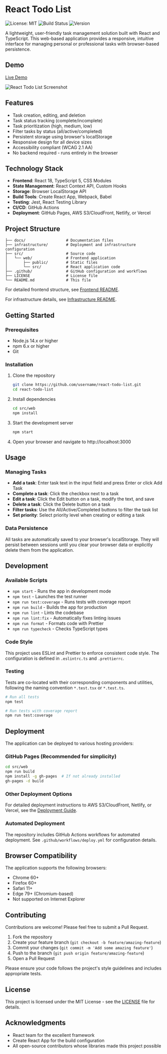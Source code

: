 # React Todo List

![License: MIT](https://img.shields.io/badge/License-MIT-blue.svg)
![Build Status](https://img.shields.io/github/workflow/status/username/react-todo-list/CI)
![Version](https://img.shields.io/badge/version-1.0.0-brightgreen)

A lightweight, user-friendly task management solution built with React and TypeScript. This web-based application provides a responsive, intuitive interface for managing personal or professional tasks with browser-based persistence.

## Demo

[Live Demo](https://username.github.io/react-todo-list)

![React Todo List Screenshot](docs/assets/screenshot.png)

## Features

- Task creation, editing, and deletion
- Task status tracking (complete/incomplete)
- Task prioritization (high, medium, low)
- Filter tasks by status (all/active/completed)
- Persistent storage using browser's localStorage
- Responsive design for all device sizes
- Accessibility compliant (WCAG 2.1 AA)
- No backend required - runs entirely in the browser

## Technology Stack

- **Frontend**: React 18, TypeScript 5, CSS Modules
- **State Management**: React Context API, Custom Hooks
- **Storage**: Browser LocalStorage API
- **Build Tools**: Create React App, Webpack, Babel
- **Testing**: Jest, React Testing Library
- **CI/CD**: GitHub Actions
- **Deployment**: GitHub Pages, AWS S3/CloudFront, Netlify, or Vercel

## Project Structure

```
├── docs/                  # Documentation files
├── infrastructure/        # Deployment and infrastructure configuration
├── src/                   # Source code
│   └── web/               # Frontend application
│       ├── public/        # Static files
│       └── src/           # React application code
├── .github/               # GitHub configuration and workflows
├── LICENSE                # License file
└── README.md              # This file
```

For detailed frontend structure, see [Frontend README](src/web/README.md).

For infrastructure details, see [Infrastructure README](infrastructure/README.md).

## Getting Started

### Prerequisites

- Node.js 14.x or higher
- npm 6.x or higher
- Git

### Installation

1. Clone the repository
   ```bash
   git clone https://github.com/username/react-todo-list.git
   cd react-todo-list
   ```

2. Install dependencies
   ```bash
   cd src/web
   npm install
   ```

3. Start the development server
   ```bash
   npm start
   ```

4. Open your browser and navigate to http://localhost:3000

## Usage

### Managing Tasks

- **Add a task**: Enter task text in the input field and press Enter or click Add Task
- **Complete a task**: Click the checkbox next to a task
- **Edit a task**: Click the Edit button on a task, modify the text, and save
- **Delete a task**: Click the Delete button on a task
- **Filter tasks**: Use the All/Active/Completed buttons to filter the task list
- **Set priority**: Select priority level when creating or editing a task

### Data Persistence

All tasks are automatically saved to your browser's localStorage. They will persist between sessions until you clear your browser data or explicitly delete them from the application.

## Development

### Available Scripts

- `npm start` - Runs the app in development mode
- `npm test` - Launches the test runner
- `npm run test:coverage` - Runs tests with coverage report
- `npm run build` - Builds the app for production
- `npm run lint` - Lints the codebase
- `npm run lint:fix` - Automatically fixes linting issues
- `npm run format` - Formats code with Prettier
- `npm run typecheck` - Checks TypeScript types

### Code Style

This project uses ESLint and Prettier to enforce consistent code style. The configuration is defined in `.eslintrc.ts` and `.prettierrc`.

### Testing

Tests are co-located with their corresponding components and utilities, following the naming convention `*.test.tsx` or `*.test.ts`.

```bash
# Run all tests
npm test

# Run tests with coverage report
npm run test:coverage
```

## Deployment

The application can be deployed to various hosting providers:

### GitHub Pages (Recommended for simplicity)

```bash
cd src/web
npm run build
npm install -g gh-pages  # If not already installed
gh-pages -d build
```

### Other Deployment Options

For detailed deployment instructions to AWS S3/CloudFront, Netlify, or Vercel, see the [Deployment Guide](docs/deployment.md).

### Automated Deployment

The repository includes GitHub Actions workflows for automated deployment. See `.github/workflows/deploy.yml` for configuration details.

## Browser Compatibility

The application supports the following browsers:

- Chrome 60+
- Firefox 60+
- Safari 11+
- Edge 79+ (Chromium-based)
- Not supported on Internet Explorer

## Contributing

Contributions are welcome! Please feel free to submit a Pull Request.

1. Fork the repository
2. Create your feature branch (`git checkout -b feature/amazing-feature`)
3. Commit your changes (`git commit -m 'Add some amazing feature'`)
4. Push to the branch (`git push origin feature/amazing-feature`)
5. Open a Pull Request

Please ensure your code follows the project's style guidelines and includes appropriate tests.

## License

This project is licensed under the MIT License - see the [LICENSE](LICENSE) file for details.

## Acknowledgments

- React team for the excellent framework
- Create React App for the build configuration
- All open-source contributors whose libraries made this project possible
